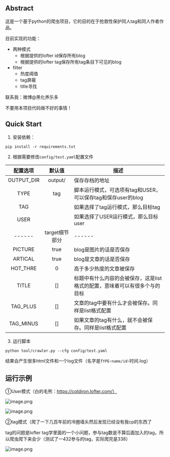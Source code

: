 ## Abstract

这是一个基于python的爬虫项目，它的目的在于抢救性保护同人tag和同人作者作品。

目前实现的功能：

- 两种模式
    - 根据提供的lofter id保存所有blog
    - 根据提供的lofter tag保存所有tag条目下可见的blog
- filter
    - 热度阈值
    - tag屏蔽
    - title寻找

联系我：微博@黑化养乐多

不要用本项目代码做不好的事情！

## Quick Start

1. 安装依赖：

`pip install -r requirements.txt`

2. 根据需要修改`config/test.yaml`配置文件

配置选项|默认值|描述
:-------:|:----:|-------
OUTPUT_DIR|output/|保存存档的地址
TYPE|tag|脚本运行模式，可选项有tag和USER，可以保存tag和保存user的blog
TAG|    |如果选择了tag运行模式，那么目标tag
USER|   |如果选择了USER运行模式，那么目标user
------|target细节部分|------ 
PICTURE|true|blog是图片的话是否保存
ARTICAL|true|blog是文章的话是否保存
HOT_THRE|0|高于多少热度的文章被保存
TITLE| [] |标题中有什么内容的会被保存，这是list格式的配置，意味着可以有很多个与的目标
TAG_PLUS| [] |文章的tag中要有什么才会被保存。同样是list格式配置
TAG_MINUS| [] |如果文章的tag有什么，就不会被保存。同样是list格式配置

3. 运行脚本

`python tool/crawler.py --cfg config/test.yaml`

结果会产生很多html文件和一个log文件（名字是`TYPE`-`name/id`-时间.log）

## 运行示例

①User模式（白的毛熊：https://coldiron.lofter.com/）

![image.png](https://i.loli.net/2020/06/13/cJVedgBUXx6rFQ3.png)

![image.png](https://i.loli.net/2020/06/13/fXuybjWVKoerRSH.png)

②tag模式（爬了一下几百年前的冷圈墙头然后发现已经没有我cp的东西了

tag的问题是lofter tag学里面的一个小问题，参与tag数是不算后面加入的tag，所以爬虫爬下来会少（测试了一432参与的tag，实际爬完是338）

![image.png](https://i.loli.net/2020/06/13/n3vO7tfBC8cFGSm.png)